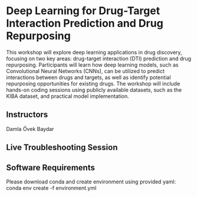 # Deep Learning for Drug-Target Interaction Prediction and Drug Repurposing
This workshop will explore deep learning applications in drug discovery, focusing on two key areas: drug-target interaction (DTI) prediction and drug repurposing. Participants will learn how deep learning models, such as Convolutional Neural Networks (CNNs), can be utilized to predict interactions between drugs and targets, as well as identify potential repurposing opportunities for existing drugs. The workshop will include hands-on coding sessions using publicly available datasets, such as the KIBA dataset, and practical model implementation.
## Instructors
Damla Övek Baydar
## Live Troubleshooting Session
## Software Requirements
Please download conda and create environment using provided yaml: conda env create -f environment.yml